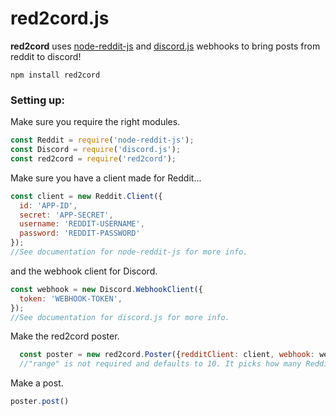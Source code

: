 # red2cord.js

**red2cord** uses [node-reddit-js](https://www.npmjs.com/package/node-reddit-js) and [discord.js](https://www.npmjs.com/package/discord.js) webhooks to bring posts from reddit to discord!

```
npm install red2cord
```

### Setting up:

Make sure you require the right modules.
```js
const Reddit = require('node-reddit-js');
const Discord = require('discord.js');
const red2cord = require('red2cord');
```

Make sure you have a client made for Reddit...
```js
const client = new Reddit.Client({
  id: 'APP-ID',
  secret: 'APP-SECRET',
  username: 'REDDIT-USERNAME',
  password: 'REDDIT-PASSWORD'
});
//See documentation for node-reddit-js for more info.
```
and the webhook client for Discord.
```js
const webhook = new Discord.WebhookClient({
  token: 'WEBHOOK-TOKEN',
});
//See documentation for discord.js for more info.
```

Make the red2cord poster.
```js
  const poster = new red2cord.Poster({redditClient: client, webhook: webhook, subreddits: ['reddit.com'], range: 10});
  //"range" is not required and defaults to 10. It picks how many Reddit posts ago you can pick randomly from.
  ```
  
  Make a post.
  ```js
  poster.post()
  ```
